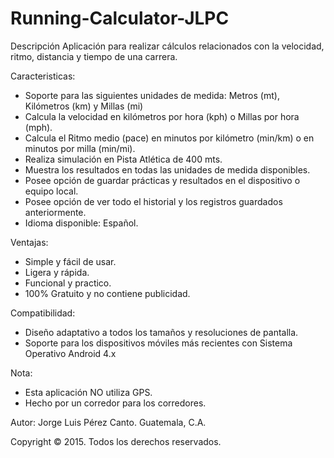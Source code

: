Running-Calculator-JLPC
=======================

Descripción
Aplicación para realizar cálculos relacionados con la velocidad, ritmo, distancia y tiempo de una carrera.

Caracteristicas:
* Soporte para las siguientes unidades de medida: Metros (mt), Kilómetros (km) y Millas (mi)
* Calcula la velocidad en kilómetros por hora (kph) o Millas por hora (mph).
* Calcula el Ritmo medio (pace) en minutos por kilómetro (min/km) o en minutos por milla (min/mi).
* Realiza simulación en Pista Atlética de 400 mts.
* Muestra los resultados en todas las unidades de medida disponibles.
* Posee opción de guardar prácticas y resultados en el dispositivo o equipo local.
* Posee opción de ver todo el historial y los registros guardados anteriormente.
* Idioma disponible: Español.

Ventajas:
* Simple y fácil de usar.
* Ligera y rápida.
* Funcional y practico.
* 100% Gratuito y no contiene publicidad.

Compatibilidad:
* Diseño adaptativo a todos los tamaños y resoluciones de pantalla.
* Soporte para los dispositivos móviles más recientes con Sistema Operativo Android 4.x


Nota: 
* Esta aplicación NO utiliza GPS.
* Hecho por un corredor para los corredores.

Autor:
  Jorge Luis Pérez Canto.
  Guatemala, C.A.
  
  Copyright © 2015. Todos los derechos reservados.